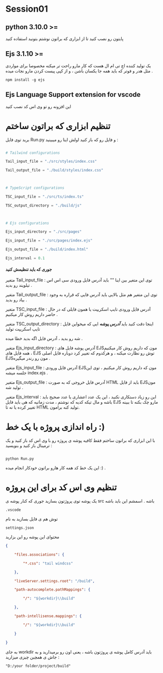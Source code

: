 # Session01

  

## python 3.10.0 >=

پایتون رو نصب کنید تا از ابزاری که براتون نوشتم بتونید استفاده کنید

  

## Ejs 3.1.10 >=

یک تولید کننده اچ تی ام ال هست که کار مارو راحت تر میکنه مخصوصا برای مواردی مثل هدر و فوتر که باید همه جا یکسان باشن ، و از کپی پیست کردن مارو نجات میده .

  

`npm install -g ejs`

  
  

## Ejs Language Support extension for vscode

این افزونه رو تو وی اس کد نصب کنید

  
  

# تنظیم ابزاری که براتون ساختم

  

برید توی فایل Run.py و فایل رو که باز کنید اولش اینا رو میبینید :

  

```python

# Tailwind configurations

Tail_input_file = "./src/styles/index.css"

Tail_output_file = "./build/styles/index.css"

  

# TypeScript configurations

TSC_input_file = "./src/ts/index.ts"

TSC_output_directory = "./build/js"

  

# Ejs configurations

Ejs_input_directory = "./src/pages"

Ejs_input_file = "./src/pages/index.ejs"

Ejs_output_file = "./build/index.html"

Ejs_interval = 0.1

```

  

#### جوری که باید تنظیمش کنید

  

متغیر Tail_input_file : توی این متغیر بین اینا "" باید آدرس فایل ورودی سی اس اس تیلویند رو بدید .

  

متغیر Tail_output_file : توی این متغیر هم مثل بالایی باید آدرس فایی که قراره به وجود بیاد رو بدید .

  

متغیر TSC_input_file : آدرس فایل ورودی تایپ اسکریپت یا همون فایلی که در حال حاضر داریم روش کار میکنیم .

  

متغیر TSC_output_directory : اینجا دقت کنید باید ***آدرس پوشه*** ایی که میخواین فایل تایپ اسکریپت تولید

شه رو بدید ، آدرس فایل اگه بدید خطا میده .

  

متغیر Ejs_input_directory : آدرس پوشه فایل های EJSمون که داریم روش کار میکنیم ، همه فایل های EJS توش رو نظارت میکنه ، و هرکدوم که تغییر کرد دوباره فایل اصلی EJSمون رو رندر میگیره .

  

متغیر Ejs_input_file : آدرس فایل ورودی EJSمون که داریم روش کار میکنیم ، توی این جلسه میشه index.ejs .

  

متغیر Ejs_output_file : آدرس فایل خروجی که به صورت HTML باید از فایل EJSمون تولید شه .

  

متغیر Ejs_interval : این رو زیاد دستکاری نکنید ، این یک عدد اعشاری یا عدد صحیح باید باشه و مال تیکه کدیه که نوشتم ، مدت زمانیه که هی باید فایل EJS مارو چک بکنه تا ببینه تغییر کرده یا نه تا HTML تولید کنه برامون.

  

# راه اندازی پروژه با یک خط :)

  

با این ابزاری که براتون ساختم فقط کافیه پوشه ی پروژه رو با وی اس کد باز کنید و یک ترمینال باز کنید و بنویسید :

  

```terminal

python Run.py

```

  
  

این یک خط کد همه کار هارو براتون خودکار انجام میده :) .

  

# تنظیم وی اس کد برای این پروژه

  

یک پوشه توی پروژتون بسازید جوری که کنار پوشه ی src باشه . اسمشم این باید باشه

```
.vscode
```

توش هم ی فایل بسازید به نام 

```
settings.json
```

محتوای این پوشه رو این بزارید

```json
{

    "files.associations": {

        "*.css": "tail windcss"

    },

    "liveServer.settings.root": "/build",

    "path-autocomplete.pathMappings": {

        "/": "${workdir}\\build"

    },

    "path-intellisense.mappings": {

        "/": "${workdir}\\build"

    }

}
```

به جای workdir باید آدرس کامل پوشه ی پروژتون باشه ، یعنی اون رو برمیدارید و به جاش ی همچین چیزی میزارید :

```
"D:/your folder/project/build"
```

